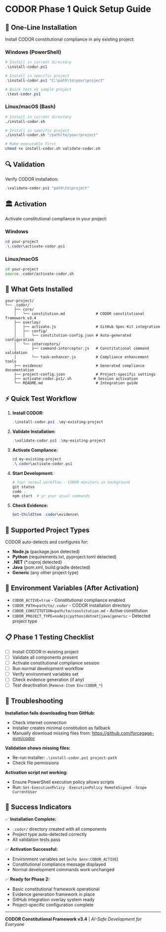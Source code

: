 # CODOR Phase 1 Quick Setup Guide

## 🚀 One-Line Installation

Install CODOR constitutional compliance in any existing project:

### Windows (PowerShell)
```powershell
# Install in current directory
.\install-codor.ps1

# Install in specific project
.\install-codor.ps1 "C:\path\to\your\project"

# Quick test on sample project  
.\test-codor.ps1
```

### Linux/macOS (Bash)
```bash
# Install in current directory
./install-codor.sh

# Install in specific project
./install-codor.sh "/path/to/your/project"

# Make executable first
chmod +x install-codor.sh validate-codor.sh
```

## 🔍 Validation

Verify CODOR installation:

```powershell
.\validate-codor.ps1 "path\to\project"
```

## 🏛️ Activation

Activate constitutional compliance in your project:

### Windows
```powershell
cd your-project
.\.codor\activate-codor.ps1
```

### Linux/macOS  
```bash
cd your-project
source .codor/activate-codor.sh
```

## 📁 What Gets Installed

```
your-project/
└── .codor/
    ├── core/
    │   └── constitution.md              # CODOR constitutional framework v3.4
    ├── overlay/
    │   ├── activate.js                  # GitHub Spec Kit integration  
    │   ├── config/
    │   │   └── constitution-config.json # Auto-generated configuration
    │   └── interceptors/
    │       ├── command-interceptor.js   # Constitutional command validation
    │       └── task-enhancer.js         # Compliance enhancement tools
    ├── evidence/                        # Generated compliance documentation
    ├── project-config.json              # Project-specific settings
    ├── activate-codor.ps1/.sh          # Session activation
    └── README.md                        # Integration guide
```

## ⚡ Quick Test Workflow

1. **Install CODOR:**
   ```powershell
   .\install-codor.ps1 .\my-existing-project
   ```

2. **Validate Installation:**
   ```powershell
   .\validate-codor.ps1 .\my-existing-project
   ```

3. **Activate Compliance:**
   ```powershell
   cd my-existing-project
   .\.codor\activate-codor.ps1
   ```

4. **Start Development:**
   ```powershell
   # Your normal workflow - CODOR monitors in background
   git status
   code .
   npm start  # or your usual commands
   ```

5. **Check Evidence:**
   ```powershell
   Get-ChildItem .codor\evidence\
   ```

## 🎯 Supported Project Types

CODOR auto-detects and configures for:

- **Node.js** (package.json detected)
- **Python** (requirements.txt, pyproject.toml detected)  
- **.NET** (*.csproj detected)
- **Java** (pom.xml, build.gradle detected)
- **Generic** (any other project type)

## 🔧 Environment Variables (After Activation)

- `CODOR_ACTIVE=true` - Constitutional compliance enabled
- `CODOR_PATH=path/to/.codor` - CODOR installation directory
- `CODOR_CONSTITUTION=path/to/constitution.md` - Active constitution
- `CODOR_PROJECT_TYPE=nodejs|python|dotnet|java|generic` - Detected project type

## 📋 Phase 1 Testing Checklist

- [ ] Install CODOR in existing project
- [ ] Validate all components present
- [ ] Activate constitutional compliance session
- [ ] Run normal development workflow  
- [ ] Verify environment variables set
- [ ] Check evidence generation (if any)
- [ ] Test deactivation (`Remove-Item Env:CODOR_*`)

## 🚨 Troubleshooting

**Installation fails downloading from GitHub:**
- Check internet connection
- Installer creates minimal constitution as fallback
- Manually download missing files from: https://github.com/forcegage-pvm/codor

**Validation shows missing files:**
- Re-run installer: `.\install-codor.ps1 project-path`
- Check file permissions

**Activation script not working:**
- Ensure PowerShell execution policy allows scripts
- Run: `Set-ExecutionPolicy -ExecutionPolicy RemoteSigned -Scope CurrentUser`

## 🎉 Success Indicators

✅ **Installation Complete:**
- `.codor/` directory created with all components
- Project type auto-detected correctly
- All validation tests pass

✅ **Activation Successful:**  
- Environment variables set (`echo $env:CODOR_ACTIVE`)
- Constitutional compliance message displayed
- Normal development commands work unchanged

✅ **Ready for Phase 2:**
- Basic constitutional framework operational
- Evidence generation framework in place
- GitHub integration overlay system ready
- Project-specific configuration complete

---

**CODOR Constitutional Framework v3.4** | *AI-Safe Development for Everyone*